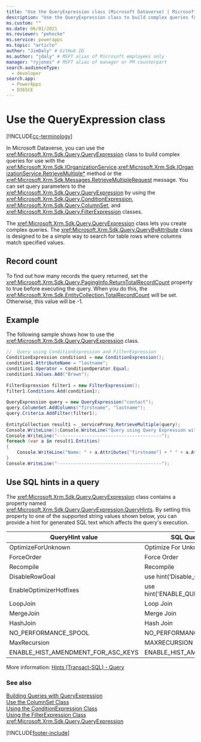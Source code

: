 ```yaml
---
title: "Use the QueryExpression class (Microsoft Dataverse) | Microsoft Docs" # Intent and product brand in a unique string of 43-59 chars including spaces
description: "Use the QueryExpression class to build complex queries for use with the IOrganizationService.QueryBase method or the RetrieveMultipleRequest message." # 115-145 characters including spaces. This abstract displays in the search result.
ms.custom: ""
ms.date: 06/01/2021
ms.reviewer: "pehecke"
ms.service: powerapps
ms.topic: "article"
author: "JimDaly" # GitHub ID
ms.author: "jdaly" # MSFT alias of Microsoft employees only
manager: "ryjones" # MSFT alias of manager or PM counterpart
search.audienceType: 
  - developer
search.app: 
  - PowerApps
  - D365CE
---
```


# Use the QueryExpression class

[!INCLUDE[cc-terminology](../includes/cc-terminology.md)]

In Microsoft Dataverse, you can use the <xref:Microsoft.Xrm.Sdk.Query.QueryExpression> class to build complex queries for use with the <xref:Microsoft.Xrm.Sdk.IOrganizationService>.<xref:Microsoft.Xrm.Sdk.IOrganizationService.RetrieveMultiple*> method or the <xref:Microsoft.Xrm.Sdk.Messages.RetrieveMultipleRequest> message. You can set query parameters to the <xref:Microsoft.Xrm.Sdk.Query.QueryExpression> by using the <xref:Microsoft.Xrm.Sdk.Query.ConditionExpression>, <xref:Microsoft.Xrm.Sdk.Query.ColumnSet>, and <xref:Microsoft.Xrm.Sdk.Query.FilterExpression> classes.  
  
 The <xref:Microsoft.Xrm.Sdk.Query.QueryExpression> class lets you create complex queries. The <xref:Microsoft.Xrm.Sdk.Query.QueryByAttribute> class is designed to be a simple way to search for table rows where columns match specified values.  
  
<a name="record_count"></a>   
## Record count  
 To find out how many records the query returned, set the <xref:Microsoft.Xrm.Sdk.Query.PagingInfo.ReturnTotalRecordCount> property to true before executing the query. When you do this, the <xref:Microsoft.Xrm.Sdk.EntityCollection.TotalRecordCount> will be set. Otherwise, this value will be -1.  
  
## Example  
 The following sample shows how to use the <xref:Microsoft.Xrm.Sdk.Query.QueryExpression> class.  
  
```csharp  
//  Query using ConditionExpression and FilterExpression  
ConditionExpression condition1 = new ConditionExpression();  
condition1.AttributeName = "lastname";  
condition1.Operator = ConditionOperator.Equal;  
condition1.Values.Add("Brown");              
  
FilterExpression filter1 = new FilterExpression();  
filter1.Conditions.Add(condition1);  
  
QueryExpression query = new QueryExpression("contact");  
query.ColumnSet.AddColumns("firstname", "lastname");  
query.Criteria.AddFilter(filter1);  
  
EntityCollection result1 = _serviceProxy.RetrieveMultiple(query);  
Console.WriteLine();Console.WriteLine("Query using Query Expression with ConditionExpression and FilterExpression");  
Console.WriteLine("---------------------------------------");  
foreach (var a in result1.Entities)  
{  
    Console.WriteLine("Name: " + a.Attributes["firstname"] + " " + a.Attributes["lastname"]);  
}  
Console.WriteLine("---------------------------------------");  
```

## Use SQL hints in a query

The <xref:Microsoft.Xrm.Sdk.Query.QueryExpression> class contains a property named <xref:Microsoft.Xrm.Sdk.Query.QueryExpression.QueryHints>. By setting this property to one of the supported string values shown below, you can provide a hint for generated SQL text which affects the query's execution.

|QueryHint value | SQL Query Option and Hint |
|---------|---------|
|OptimizeForUnknown | Optimize For Unknown|
|ForceOrder | Force Order |
|Recompile | Recompile |
|DisableRowGoal | use hint(‘Disable_Optimizer_RowGoal’) |
|EnableOptimizerHotfixes | use hint('ENABLE_QUERY_OPTIMIZER_HOTFIXES') |
|LoopJoin | Loop Join |
|MergeJoin | Merge Join |
|HashJoin | Hash Join |
|NO_PERFORMANCE_SPOOL | NO_PERFORMANCE_SPOOL |
|MaxRecursion | MAXRECURSION number |
|ENABLE_HIST_AMENDMENT_FOR_ASC_KEYS | ENABLE_HIST_AMENDMENT_FOR_ASC_KEYS |

More information: [Hints (Transact-SQL) - Query](/sql/t-sql/queries/hints-transact-sql-query)

### See also

 [Building Queries with QueryExpression](build-queries-with-queryexpression.md)   
 [Use the ColumnSet Class](use-the-columnset-class.md)   
 [Using the ConditionExpression Class](use-conditionexpression-class.md)   
 [Using the FilterExpression Class](use-filterexpression-class.md)   
 <xref:Microsoft.Xrm.Sdk.Query.QueryExpression>

[!INCLUDE[footer-include](../../../includes/footer-banner.md)]
